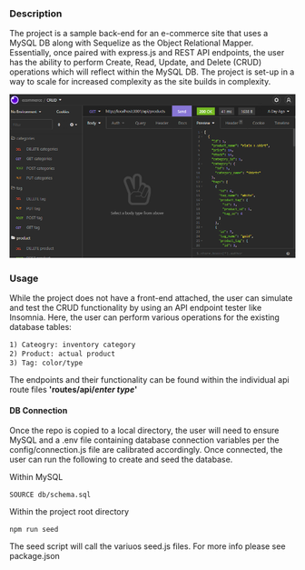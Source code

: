 ### Description

The project is a sample back-end for an e-commerce site that uses a MySQL DB along with Sequelize as the Object Relational Mapper. Essentially, once paired with express.js and REST API endpoints, the user has the ability to perform Create, Read, Update, and Delete (CRUD) operations which will reflect within the MySQL DB. The project is set-up in a way to scale for increased complexity as the site builds in complexity.

![api-pic](assets/pictures/insomnia_pic.png)

### Usage
While the project does not have a front-end attached, the user can simulate and test the CRUD functionality by using an API endpoint tester like Insomnia. Here, the user can perform various operations for the existing database tables: 

    1) Cateogry: inventory category
    2) Product: actual product
    3) Tag: color/type

The endpoints and their functionality can be found within the individual api route files **'routes/api/*enter type*'**

#### DB Connection
Once the repo is copied to a local directory, the user will need to ensure MySQL and a .env file containing database connection variables per the config/connection.js file are calibrated accordingly. Once connected, the user can run the following to create and seed the database.

Within MySQL

    SOURCE db/schema.sql

Within the project root directory

    npm run seed

The seed script will call the variuos seed.js files. For more info please see package.json 
    